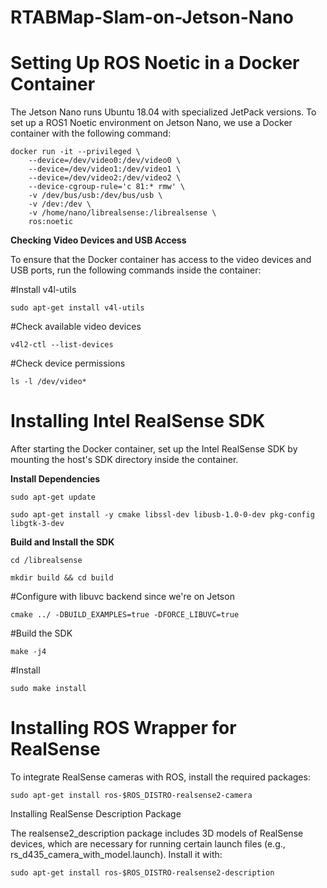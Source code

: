 # RTABMap-Slam-on-Jetson-Nano

# Setting Up ROS Noetic in a Docker Container

The Jetson Nano runs Ubuntu 18.04 with specialized JetPack versions. To set up a ROS1 Noetic environment on Jetson Nano, we use a Docker container with the following command:

```
docker run -it --privileged \
    --device=/dev/video0:/dev/video0 \
    --device=/dev/video1:/dev/video1 \
    --device=/dev/video2:/dev/video2 \
    --device-cgroup-rule='c 81:* rmw' \
    -v /dev/bus/usb:/dev/bus/usb \
    -v /dev:/dev \
    -v /home/nano/librealsense:/librealsense \
    ros:noetic
```

**Checking Video Devices and USB Access**

To ensure that the Docker container has access to the video devices and USB ports, run the following commands inside the container:

#Install v4l-utils

`sudo apt-get install v4l-utils`

#Check available video devices

`v4l2-ctl --list-devices`

#Check device permissions

`ls -l /dev/video*`

# Installing Intel RealSense SDK

After starting the Docker container, set up the Intel RealSense SDK by mounting the host's SDK directory inside the container.

**Install Dependencies**

`sudo apt-get update`

`sudo apt-get install -y cmake libssl-dev libusb-1.0-0-dev pkg-config libgtk-3-dev`

**Build and Install the SDK**

`cd /librealsense`

`mkdir build && cd build`

#Configure with libuvc backend since we're on Jetson

`cmake ../ -DBUILD_EXAMPLES=true -DFORCE_LIBUVC=true`

#Build the SDK

`make -j4`

#Install

`sudo make install`

# Installing ROS Wrapper for RealSense

To integrate RealSense cameras with ROS, install the required packages:

`sudo apt-get install ros-$ROS_DISTRO-realsense2-camera`

Installing RealSense Description Package

The realsense2_description package includes 3D models of RealSense devices, which are necessary for running certain launch files (e.g., rs_d435_camera_with_model.launch). Install it with:

`sudo apt-get install ros-$ROS_DISTRO-realsense2-description`
